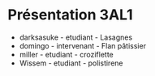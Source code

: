 # Présentation 3AL1

- darksasuke - etudiant - Lasagnes
- domingo - intervenant - Flan pâtissier
- miller - etudiant - croziflette
- Wissem - etudiant - polistirene
